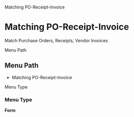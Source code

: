 
Matching PO-Receipt-Invoice
# Matching PO-Receipt-Invoice


Match Purchase Orders, Receipts, Vendor Invoices

Menu Path
## Menu Path



- Matching PO-Receipt-Invoice

Menu Type
### Menu Type

**Form**

